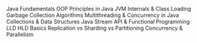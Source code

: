 Java Fundamentals
OOP Principles in Java
JVM Internals & Class Loading
Garbage Collection Algorithms
Multithreading & Concurrency in Java
Collections & Data Structures
Java Stream API & Functional Programming
LLD HLD Basics
Replication vs Sharding vs Partitioning
Concurrency & Parallelism